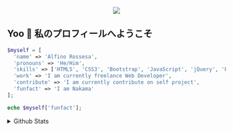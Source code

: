 <p align="center">
  <img src="https://www.gifcen.com/wp-content/uploads/2021/08/luffy-gif.gif">
</p>

## Yoo 👋 私のプロフィールへようこそ

```php
$myself = [
  'name' => 'Alfino Rossesa',
  'pronouns' => 'He/Him',
  'skills' => ['HTML5', 'CSS3', 'Bootstrap', 'JavaScript', 'jQuery', 'PHP', 'Laravel'],
  'work' => 'I am currently freelance Web Developer',
  'contribute' => 'I am currently contribute on self project',
  'funfact' => 'I am Nakama'
];

echo $myself['funfact'];
```

<details> <summary>Github Stats</summary>

<div>
<a href="https://github.com/alfinorossesa">
  <img height="180em" src="https://github-readme-stats.vercel.app/api/top-langs/?username=alfinorossesa&theme=radical&layout=compact" />
</a>
<a href="https://github.com/alfinorossesa">
  <img height="180em" src="https://github-readme-stats.vercel.app/api?username=alfinorossesa&show_icons=true&theme=radical" />
</a>
</div>

</details>
